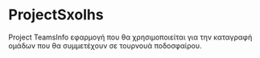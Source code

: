 # ProjectSxolhs
Project TeamsInfo εφαρμογή που θα χρησιμοποιείται για την καταγραφή ομάδων που θα συμμετέχουν σε τουρνουά ποδοσφαίρου.
